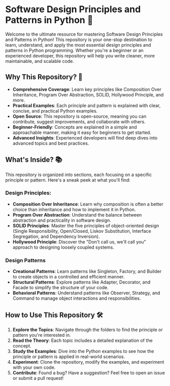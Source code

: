 # Software Design Principles and Patterns in Python 🐍

Welcome to the ultimate resource for mastering Software Design Principles and Patterns in Python! This repository is your one-stop destination to learn, understand, and apply the most essential design principles and patterns in Python programming. Whether you're a beginner or an experienced developer, this repository will help you write cleaner, more maintainable, and scalable code.

## Why This Repository? 🚀

- **Comprehensive Coverage**: Learn key principles like Composition Over Inheritance, Program Over Abstraction, SOLID, Hollywood Principle, and more.
- **Practical Examples**: Each principle and pattern is explained with clear, concise, and practical Python examples.
- **Open Source**: This repository is open-source, meaning you can contribute, suggest improvements, and collaborate with others.
- **Beginner-Friendly**: Concepts are explained in a simple and approachable manner, making it easy for beginners to get started.
- **Advanced Insights**: Experienced developers will find deep dives into advanced topics and best practices.

## What's Inside? 📚

This repository is organized into sections, each focusing on a specific principle or pattern. Here's a sneak peek at what you'll find:

### Design Principles:

- **Composition Over Inheritance**: Learn why composition is often a better choice than inheritance and how to implement it in Python.
- **Program Over Abstraction**: Understand the balance between abstraction and practicality in software design.
- **SOLID Principles**: Master the five principles of object-oriented design (Single Responsibility, Open/Closed, Liskov Substitution, Interface Segregation, and Dependency Inversion).
- **Hollywood Principle**: Discover the "Don't call us, we'll call you" approach to designing loosely coupled systems.

### Design Patterns
- **Creational Patterns**: Learn patterns like Singleton, Factory, and Builder to create objects in a controlled and efficient manner.
- **Structural Patterns**: Explore patterns like Adapter, Decorator, and Facade to simplify the structure of your code.
- **Behavioral Patterns**: Understand patterns like Observer, Strategy, and Command to manage object interactions and responsibilities.

## How to Use This Repository 🛠️

1. **Explore the Topics**: Navigate through the folders to find the principle or pattern you're interested in.
2. **Read the Theory**: Each topic includes a detailed explanation of the concept.
3. **Study the Examples**: Dive into the Python examples to see how the principle or pattern is applied in real-world scenarios.
4. **Experiment**: Clone the repository, modify the examples, and experiment with your own code.
5. **Contribute**: Found a bug? Have a suggestion? Feel free to open an issue or submit a pull request!
